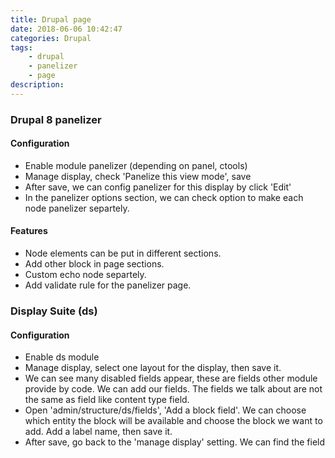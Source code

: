 ```yaml
---
title: Drupal page
date: 2018-06-06 10:42:47
categories: Drupal
tags:
	- drupal
	- panelizer
	- page
description: 
---
```


### Drupal 8 panelizer

#### Configuration
- Enable module panelizer (depending on panel, ctools)
- Manage display, check 'Panelize this view mode', save
- After save, we can config panelizer for this display by click 'Edit'
- In the panelizer options section, we can check option to make each node panelizer separtely.
#### Features
- Node elements can be put in different sections.
- Add other block in page sections.
- Custom echo node separtely.
- Add validate rule for the panelizer page. 

### Display Suite (ds)

#### Configuration
- Enable ds module
- Manage display, select one layout for the display, then save it.
- We can see many disabled fields appear, these are fields other module provide by code. We can add our fields. The fields we talk about are not the same as field like content type field.
- Open 'admin/structure/ds/fields', 'Add a block field'. We can choose which entity the block will be available and choose the block we want to add. Add a label name, then save it.
- After save, go back to the 'manage display' setting. We can find the field
